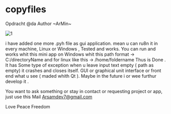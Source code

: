 # copyfiles
Opdracht @da
Author ~ArMin~ 


![1](https://user-images.githubusercontent.com/62879887/174567336-00d3e5f1-27c0-434a-b144-e48031bed12f.png)


i have added one more .pyh file as gui application. mean u can ru8n it in every machine, Linux or Windows , 
Tested and works.
You can run and works whit this mini app on  Windows  whit this path format  ->  C:/directoryName  and for linux  like this -> /home/foldername
Thus is Done .
It has Some type of exception when u leave input text empty ( path as empty) it crashes and closes itself.
GUI or graphical unit interface or front end what u see ( maded whith Qt ).
Maybe in the future i or wee furthur develop it .

You want to ask something or stay in contact or requesting project or app, just use this Mail
Arsamdev7@gmail.com

Love Peace Freedom
